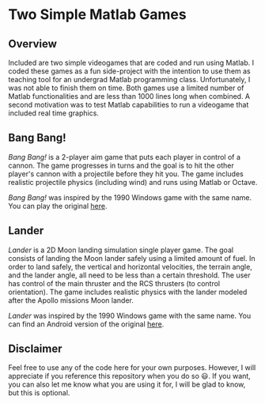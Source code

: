 Two Simple Matlab Games
=======================

Overview
--------
Included are two simple videogames that are coded and run using Matlab. I coded these games  as a fun side-project with the intention to use them as teaching tool for an undergrad Matlab programming class. Unfortunately, I was not able to finish them on time. Both games use a limited number of Matlab functionalities and are less than 1000 lines long when combined. A second motivation was to test Matlab capabilities to run a videogame that included real time graphics.


Bang Bang!
----------
*Bang Bang!* is a 2-player aim game that puts each player in control of a cannon. The game progresses in turns and the goal is to hit the other player's cannon with a projectile before they hit you. The game includes realistic projectile physics (including wind) and runs using Matlab or Octave.

*Bang Bang!* was inspired by the 1990 Windows game with the same name. You can play the original [here](http://playdosgamesonline.com/bang-bang.html).


Lander
------
*Lander* is a 2D Moon landing simulation single player game. The goal consists of landing the Moon lander safely using a limited amount of fuel. In order to land safely, the vertical and horizontal velocities, the terrain angle, and the lander angle, all need to be less than a certain threshold. The user has control of the main thruster and the RCS thrusters (to control orientation). The game includes realistic physics with the lander modeled after the Apollo missions Moon lander.

*Lander* was inspired by the 1990 Windows game with the same name. You can find an Android version of the original [here](https://play.google.com/store/apps/details?id=com.pilot51.lander).


Disclaimer
----------
Feel free to use any of the code here for your own purposes. However, I will appreciate if you reference this repository when you do so :smiley:. If you want, you can also let me know what you are using it for, I will be glad to know, but this is optional.
